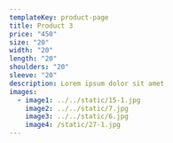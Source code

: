 ```yaml
---
templateKey: product-page
title: Product 3
price: "450"
size: "20"
width: "20"
length: "20"
shoulders: "20"
sleeve: "20"
description: Lorem ipsum dolor sit amet
images:
  - image1: ../../static/15-1.jpg
    image2: ../../static/7.jpg
    image3: ../../static/6.jpg
    image4: /static/27-1.jpg
---
```

